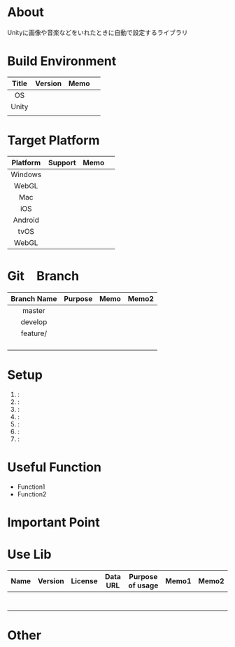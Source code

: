
# About
Unityに画像や音楽などをいれたときに自動で設定するライブラリ



# Build Environment

| Title | Version | Memo  |       |
| :---: | :-----: | :---: | :---: |
|  OS   |         |       |       |
| Unity |         |       |       |
|       |         |       |       |


# Target Platform

| Platform | Support | Memo  |       |
| :------: | :-----: | :---: | :---: |
| Windows  |         |       |       |
|  WebGL   |         |       |       |
|   Mac    |         |       |       |
|   iOS    |         |       |       |
| Android  |         |       |       |
|   tvOS   |         |       |       |
|  WebGL   |         |       |       |


# Git　Branch
| Branch Name | Purpose | Memo  | Memo2 |
| :---------: | :-----: | :---: | :---: |
|   master    |         |       |       |
|   develop   |         |       |       |
|  feature/   |         |       |       |
|             |         |       |       |
|             |         |       |       |
|             |         |       |       |
|             |         |       |       |

# Setup

1. :
2. :
3. :
4. :
5. :
6. :
7. :




# Useful Function

* Function1
* Function2

# Important Point


# Use Lib


| Name  | Version | License | Data URL | Purpose of usage | Memo1 | Memo2 |
| :---: | :-----: | :-----: | :------: | :--------------: | :---: | :---: |
|       |         |         |          |                  |       |       |
|       |         |         |          |                  |       |       |
|       |         |         |          |                  |       |       |
|       |         |         |          |                  |       |       |
|       |         |         |          |                  |       |       |
|       |         |         |          |                  |       |       |
|       |         |         |          |                  |       |       |




# Other

